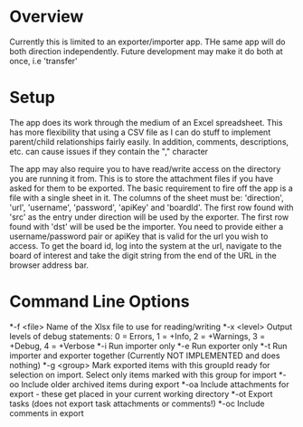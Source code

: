 # Overview

Currently this is limited to an exporter/importer app. THe same app will do both direction independently. Future development may make it do both at once, i.e 'transfer'

# Setup

The app does its work through the medium of an Excel spreadsheet. This has more flexibility that using a CSV file as I can do stuff to implement parent/child relationships fairly easily. In addition, comments, descriptions, etc. can cause issues if they contain the "," character

The app may also require you to have read/write access on the directory you are running it from. This is to store the attachment files if you have asked for them to be exported.
The basic requirement to fire off the app is a file with a single sheet in it. The columns of the sheet must be: 'direction', 'url', 'username', 'password', 'apiKey' and 'boardId'. The first row found with 'src' as the entry under direction will be used by the exporter. The first row found with 'dst' will be used be the importer.
You need to provide either a username/password pair or apiKey that is valid for the url you wish to access. To get the board id, log into the system at the url, navigate to the board of interest and take the digit string from the end of the URL in the browser address bar.

# Command Line Options

*-f \<file\>    Name of the Xlsx file to use for reading/writing
*-x \<level\>   Output levels of debug statements: 0 = Errors, 1 = +Info, 2 = +Warnings, 3 = +Debug, 4 = +Verbose
*-i           Run importer only
*-e           Run exporter only 
*-t           Run importer and exporter together (Currently NOT IMPLEMENTED and does nothing)
*-g \<group\>   Mark exported items with this groupId ready for selection on import. Select only items marked with this group for import
*-oo          Include older archived items during export
*-oa          Include attachments for export - these get placed in your current working directory 
*-ot          Export tasks (does not export task attachments or comments!) 
*-oc          Include comments in export
 
